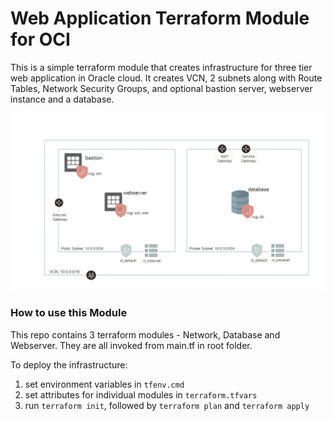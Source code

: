 # Web Application Terraform Module for OCI

This is a simple terraform module that creates infrastructure for three tier web application in Oracle cloud. It creates VCN, 2 subnets along with Route Tables, Network Security Groups, and optional bastion server, webserver instance and a database.

![Web Application Architecture](/docs/architecture.png)


### How to use this Module

This repo contains 3 terraform modules - Network, Database and Webserver. They are all invoked from main.tf in root folder.

To deploy the infrastructure:
1. set environment variables in `tfenv.cmd`
2. set attributes for individual modules in `terraform.tfvars`
3. run `terraform init`, followed by `terraform plan` and `terraform apply`
